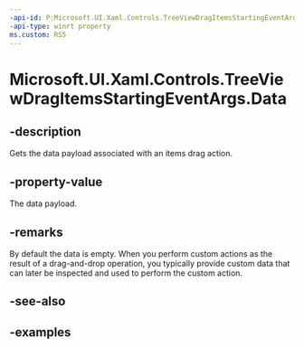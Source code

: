 ```yaml
---
-api-id: P:Microsoft.UI.Xaml.Controls.TreeViewDragItemsStartingEventArgs.Data
-api-type: winrt property
ms.custom: RS5
---
```

<!-- Property syntax.
public DataPackage Data { get; }
-->

# Microsoft.UI.Xaml.Controls.TreeViewDragItemsStartingEventArgs.Data


## -description

Gets the data payload associated with an items drag action.


## -property-value

The data payload.


## -remarks

By default the data is empty. When you perform custom actions as the result of a drag-and-drop operation, you typically provide custom data that can later be inspected and used to perform the custom action.



## -see-also


## -examples


